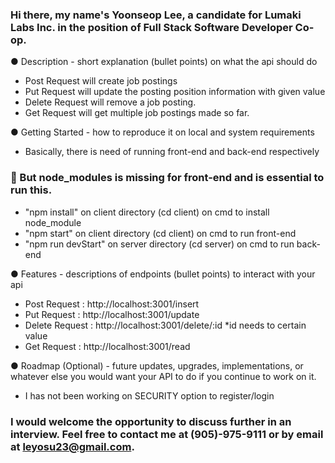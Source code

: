 ### Hi there, my name's Yoonseop Lee, a candidate for Lumaki Labs Inc. in the position of Full Stack Software Developer Co-op.


●	Description - short explanation (bullet points) on what the api should do

-  Post Request  will create job postings
-  Put Request will update the posting position information with given value
-  Delete Request will remove a job posting.
-  Get Request will get multiple job postings made so far.

●	Getting Started - how to reproduce it on local and system requirements

-  Basically, there is need of running front-end and back-end respectively 
### 🚨 But node_modules is missing for front-end and is essential to run this.
-  "npm install" on client directory (cd client) on cmd to install node_module
-  "npm start" on client directory (cd client) on cmd to run front-end
-  "npm run devStart" on server directory (cd server) on cmd to run back-end

●	Features - descriptions of endpoints (bullet points) to interact with your api

- Post Request : http://localhost:3001/insert
- Put Request : http://localhost:3001/update
- Delete Request : http://localhost:3001/delete/:id
    *id needs to certain value
- Get Request : http://localhost:3001/read

●	Roadmap (Optional) - future updates, upgrades, implementations, or whatever else you would want your API to do if you continue to work on it.

- I has not been working on SECURITY option to register/login 

### I would welcome the opportunity to discuss further in an interview. Feel free to contact me at (905)-975-9111 or by email at leyosu23@gmail.com.